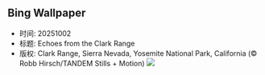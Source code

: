 ## Bing Wallpaper
- 时间: 20251002
- 标题: Echoes from the Clark Range
- 版权: Clark Range, Sierra Nevada, Yosemite National Park, California (© Robb Hirsch/TANDEM Stills + Motion)
![](https://cn.bing.com/th?id=OHR.YosemiteClark_EN-US8503376225_UHD.jpg&rf=LaDigue_UHD.jpg&pid=hp&w=3840&h=2160&rs=1&c=4)
